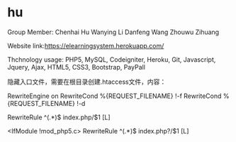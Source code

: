 # hu
Group Member: 
Chenhai Hu
Wanying Li
Danfeng Wang
Zhouwu Zihuang

Website link:https://elearningsystem.herokuapp.com/

Thchnology usage: PHP5, MySQL, Codeigniter, Heroku, Git, Javascript, Jquery, Ajax, HTML5, CSS3, Bootstrap, PayPall

隐藏入口文件，需要在根目录创建.htaccess文件，内容：
<IfModule mod_rewrite.c>

 RewriteEngine on
 RewriteCond %{REQUEST_FILENAME} !-f
 RewriteCond %{REQUEST_FILENAME} !-d

 <IfModule mod_php5.c>
     RewriteRule ^(.*)$ index.php/$1 [L]
 </IfModule>

 <IfModule !mod_php5.c>
     RewriteRule ^(.*)$ index.php?/$1 [L]
 </IfModule>
 
</IfModule>
